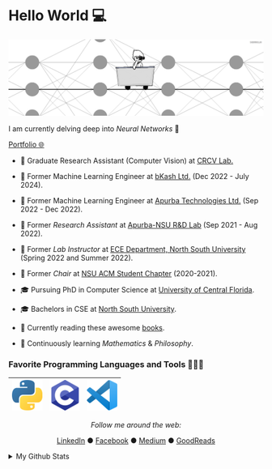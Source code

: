 # Hello World 💻

![](https://raw.githubusercontent.com/sabbirmollah/sabbirmollah/master/img/deep-into-neural-network.gif)

I am currently delving deep into *Neural Networks* 🚂 

[Portfolio 🌐](mollahsabbir.com)

* 💼 Graduate Research Assistant (Computer Vision) at [CRCV Lab.](https://www.crcv.ucf.edu)

* 💼 Former Machine Learning Engineer at [bKash Ltd.](https://www.linkedin.com/company/bkash-limited) (Dec 2022 - July 2024).

* 💼 Former Machine Learning Engineer at [Apurba Technologies Ltd.](https://www.linkedin.com/company/apurba-technologies-ltd/) (Sep 2022 - Dec 2022).

* 💼 Former *Research Assistant* at [Apurba-NSU R&D Lab](https://github.com/apurba-nsu-rnd-lab) (Sep 2021 - Aug 2022).

* 💼 Former *Lab Instructor* at [ECE Department, North South University](http://ece.northsouth.edu/) (Spring 2022 and Summer 2022).

* 💼 Former *Chair* at [NSU ACM Student Chapter](https://www.facebook.com/nsuacmsc/) (2020-2021).

* 🎓 Pursuing PhD in Computer Science at [University of Central Florida](https://www.ucf.edu).

* 🎓 Bachelors in CSE at [North South University](http://www.northsouth.edu/).

* 📖   Currently reading these awesome [books](https://www.goodreads.com/review/list/82590914?shelf=currently-reading).
* 🌱   Continuously learning  *Mathematics* & *Philosophy*.


### Favorite Programming Languages and Tools 🔭🚀🔥
<img src="https://raw.githubusercontent.com/sabbirmollah/sabbirmollah/master/img/python.png" width=60> | <img src="https://raw.githubusercontent.com/sabbirmollah/sabbirmollah/master/img/c-logo.png" width=60> |<img src="https://raw.githubusercontent.com/sabbirmollah/sabbirmollah/master/img/vscode.png" width=60> |
|:---:|:---:|:---:|

<div align="center">


<i>Follow me around the web:</i><br>

  <a target="_blank" href="https://www.linkedin.com/in/mollahsabbir/">LinkedIn</a> ●
  <a target="_blank" href="https://www.facebook.com/mollahsabbir/">Facebook</a> ●
  <a target="_blank" href="https://medium.com/@mollahsabbir/">Medium</a> ●
  <a target="_blank" href="https://www.goodreads.com/user/show/82590914-sabbir">GoodReads</a>


</div>


<details>
  <summary>My Github Stats</summary>
  <br>

<p align="center">
<img align="center" src="https://github-readme-stats.vercel.app/api?username=mollahsabbir&&show_icons=true&title_color=c095e3&icon_color=95dfe3&text_color=ffffff&bg_color=231f20" alt="Sabbir's Github Stats" alt="Sabbir's Github Status" />
</p>


</details>

